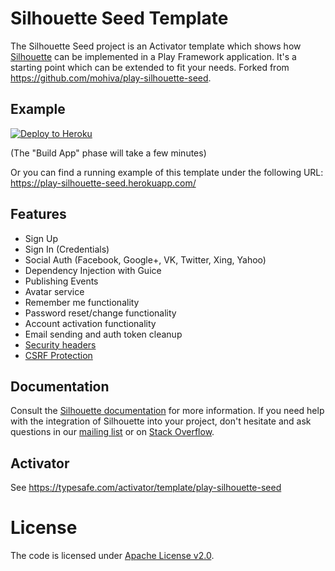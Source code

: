 Silhouette Seed Template
=====================================

The Silhouette Seed project is an Activator template which shows how [Silhouette](https://github.com/mohiva/play-silhouette) can be implemented in a Play Framework application. It's a starting point which can be extended to fit your needs.
Forked from https://github.com/mohiva/play-silhouette-seed.

## Example

[![Deploy to Heroku](https://www.herokucdn.com/deploy/button.png)](https://heroku.com/deploy)

(The "Build App" phase will take a few minutes)

Or you can find a running example of this template under the following URL: https://play-silhouette-seed.herokuapp.com/

## Features

* Sign Up
* Sign In (Credentials)
* Social Auth (Facebook, Google+, VK, Twitter, Xing, Yahoo)
* Dependency Injection with Guice
* Publishing Events
* Avatar service
* Remember me functionality
* Password reset/change functionality
* Account activation functionality
* Email sending and auth token cleanup
* [Security headers](https://www.playframework.com/documentation/2.4.x/SecurityHeaders)
* [CSRF Protection](https://www.playframework.com/documentation/2.4.x/ScalaCsrf)

## Documentation

Consult the [Silhouette documentation](http://silhouette.mohiva.com/docs) for more information. If you need help with the integration of Silhouette into your project, don't hesitate and ask questions in our [mailing list](https://groups.google.com/forum/#!forum/play-silhouette) or on [Stack Overflow](http://stackoverflow.com/questions/tagged/playframework).

## Activator

See https://typesafe.com/activator/template/play-silhouette-seed

# License

The code is licensed under [Apache License v2.0](http://www.apache.org/licenses/LICENSE-2.0).
